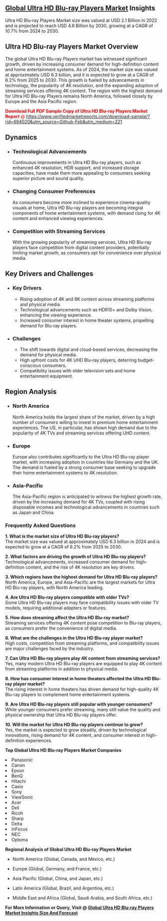 <h2><a href="https://www.verifiedmarketreports.com/download-sample/?rid=694020&amp;utm_source=Github&amp;utm_medium=221" target="_blank">Global Ultra HD Blu-ray Players Market</a> Insights</h2><p>Ultra HD Blu-ray Players Market size was valued at USD 2.1 Billion in 2022 and is projected to reach USD 4.6 Billion by 2030, growing at a CAGR of 10.7% from 2024 to 2030.</p><p> <h2>Ultra HD Blu-ray Players Market Overview</h2> <p>The global Ultra HD Blu-ray Players market has witnessed significant growth, driven by increasing consumer demand for high-definition content and home entertainment systems. As of 2024, the market size was valued at approximately USD 6.3 billion, and it is expected to grow at a CAGR of 8.2% from 2025 to 2030. This growth is fueled by advancements in technology, the popularity of 4K resolution, and the expanding adoption of streaming services offering 4K content. The region with the highest demand for Ultra HD Blu-ray Players remains North America, followed closely by Europe and the Asia Pacific region.</p> <p><p><span class=""><span style="color: #ff0000;"><strong>Download Full PDF Sample Copy of Ultra HD Blu-ray Players Market Report</strong> @ </span><a href="https://www.verifiedmarketreports.com/download-sample/?rid=694020&amp;utm_source=Github-Feb&amp;utm_medium=221" target="_blank">https://www.verifiedmarketreports.com/download-sample/?rid=694020&amp;utm_source=Github-Feb&amp;utm_medium=221</a></span></p></p> <h2>Dynamics</h2> <ul> <li><h3>Technological Advancements</h3> Continuous improvements in Ultra HD Blu-ray players, such as enhanced 4K resolution, HDR support, and increased storage capacities, have made them more appealing to consumers seeking superior picture and sound quality.</li> <li><h3>Changing Consumer Preferences</h3> As consumers become more inclined to experience cinema-quality visuals at home, Ultra HD Blu-ray players are becoming integral components of home entertainment systems, with demand rising for 4K content and enhanced viewing experiences.</li> <li><h3>Competition with Streaming Services</h3> With the growing popularity of streaming services, Ultra HD Blu-ray players face competition from digital content providers, potentially limiting market growth, as consumers opt for convenience over physical media.</li> </ul> <h2>Key Drivers and Challenges</h2> <ul> <li><h3>Key Drivers</h3> <ul> <li>Rising adoption of 4K and 8K content across streaming platforms and physical media.</li> <li>Technological advancements such as HDR10+ and Dolby Vision, enhancing the viewing experience.</li> <li>Increased consumer interest in home theater systems, propelling demand for Blu-ray players.</li> </ul> </li> <li><h3>Challenges</h3> <ul> <li>The shift towards digital and cloud-based services, decreasing the demand for physical media.</li> <li>High upfront costs for 4K UHD Blu-ray players, deterring budget-conscious consumers.</li> <li>Compatibility issues with older television sets and home entertainment equipment.</li> </ul> </li> </ul> <h2>Region Analysis</h2> <ul> <li><h3>North America</h3> North America holds the largest share of the market, driven by a high number of consumers willing to invest in premium home entertainment experiences. The US, in particular, has shown high demand due to the popularity of 4K TVs and streaming services offering UHD content.</li> <li><h3>Europe</h3> Europe also contributes significantly to the Ultra HD Blu-ray player market, with increasing adoption in countries like Germany and the UK. The demand is fueled by a strong consumer base seeking to upgrade their home entertainment systems to 4K resolution.</li> <li><h3>Asia-Pacific</h3> The Asia-Pacific region is anticipated to witness the highest growth rate, driven by the increasing demand for 4K TVs, coupled with rising disposable incomes and technological advancements in countries such as Japan and China.</li> </ul> <h3>Frequently Asked Questions</h3> <p><strong>1. What is the market size of Ultra HD Blu-ray players?</strong><br> The market size was valued at approximately USD 6.3 billion in 2024 and is expected to grow at a CAGR of 8.2% from 2025 to 2030.</p> <p><strong>2. What factors are driving the growth of Ultra HD Blu-ray players?</strong><br> Technological advancements, increased consumer demand for high-definition content, and the rise of 4K resolution are key drivers.</p> <p><strong>3. Which regions have the highest demand for Ultra HD Blu-ray players?</strong><br> North America, Europe, and Asia-Pacific are the largest markets for Ultra HD Blu-ray players, with North America leading.</p> <p><strong>4. Are Ultra HD Blu-ray players compatible with older TVs?</strong><br> Some Ultra HD Blu-ray players may face compatibility issues with older TV models, requiring additional adapters or features.</p> <p><strong>5. How does streaming affect the Ultra HD Blu-ray market?</strong><br> Streaming services offering 4K content pose competition to Blu-ray players, as consumers prefer the convenience of digital media.</p> <p><strong>6. What are the challenges in the Ultra HD Blu-ray player market?</strong><br> High costs, competition from streaming platforms, and compatibility issues are major challenges faced by the industry.</p> <p><strong>7. Can Ultra HD Blu-ray players play 4K content from streaming services?</strong><br> Yes, many modern Ultra HD Blu-ray players are equipped to play 4K content from streaming platforms in addition to physical media.</p> <p><strong>8. How has consumer interest in home theaters affected the Ultra HD Blu-ray player market?</strong><br> The rising interest in home theaters has driven demand for high-quality 4K Blu-ray players to complement home entertainment systems.</p> <p><strong>9. Are Ultra HD Blu-ray players still popular with younger consumers?</strong><br> While younger consumers prefer streaming, many still value the quality and physical ownership that Ultra HD Blu-ray players offer.</p> <p><strong>10. Will the market for Ultra HD Blu-ray players continue to grow?</strong><br> Yes, the market is expected to grow steadily, driven by technological innovations, rising demand for 4K content, and consumer interest in high-definition experiences.</p> </p><p><strong>Top Global Ultra HD Blu-ray Players Market Companies</strong></p><div data-test-id=""><p><li>Panasonic</li><li> Canon</li><li> Epson</li><li> BenQ</li><li> Hitachi</li><li> Casio</li><li> Sony</li><li> ViewSonic</li><li> Acer</li><li> Dell</li><li> Ricoh</li><li> Sharp</li><li> Delta</li><li> InFocus</li><li> NEC</li><li> Optoma</li></p><div><strong>Regional Analysis of&nbsp;Global Ultra HD Blu-ray Players Market</strong></div><ul><li dir="ltr"><p dir="ltr">North America&nbsp;(Global, Canada, and Mexico, etc.)</p></li><li dir="ltr"><p dir="ltr">Europe (Global, Germany, and France, etc.)</p></li><li dir="ltr"><p dir="ltr">Asia Pacific&nbsp;(Global, China, and Japan, etc.)</p></li><li dir="ltr"><p dir="ltr">Latin America&nbsp;(Global, Brazil, and Argentina, etc.)</p></li><li dir="ltr">Middle East and Africa&nbsp;(Global, Saudi Arabia, and South Africa, etc.)</li></ul><p><strong>For More Information or Query, Visit @&nbsp;</strong><strong><a href="https://www.verifiedmarketreports.com/product/ultra-hd-blu-ray-players-market/?utm_source=Github&amp;utm_medium=221" target="_blank">Global Ultra HD Blu-ray Players Market Insights Size And Forecast</a></strong></p></div>

